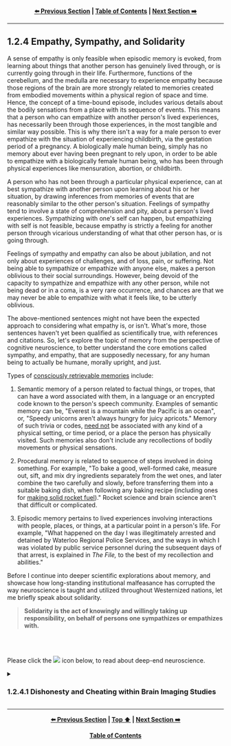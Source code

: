 <div align="center">
  
  **[:arrow_left: Previous Section][Prev] | [Table of Contents][TOC] | [Next Section :arrow_right:][Next]**
  
</div>

---

## 1.2.4 Empathy, Sympathy, and Solidarity

A sense of empathy is only feasible when episodic memory is evoked, from learning about things that another person has genuinely lived through, or is currently going through in their life. Furthermore, functions of the cerebellum, and the medulla are necessary to experience empathy because those regions of the brain are more strongly related to memories created from embodied movements within a physical region of space and time. Hence, the concept of a time-bound episode, includes various details about the bodily sensations from a place with its sequence of events. This means that a person who can empathize with another person's lived experiences, has necessarily been through those experiences, in the most tangible and similar way possible. This is why there isn't a way for a male person to ever empathize with the situation of experiencing childbirth, via the gestation period of a pregnancy. A biologically male human being, simply has no memory about ever having been pregnant to rely upon, in order to be able to empathize with a biologically female human being, who has been through physical experiences like mensuration, abortion, or childbirth. 

A person who has not been through a particular physical experience, can at best sympathize with another person upon learning about his or her situation, by drawing inferences from memories of events that are reasonably similar to the other person's situation. Feelings of sympathy tend to involve a state of comprehension and pity, about a person's lived experiences. Sympathizing with one's self can happen, but empathizing with self is not feasible, because empathy is strictly a feeling for another person through vicarious understanding of what that other person has, or is going through. 

Feelings of sympathy and empathy can also be about jubilation, and not only about experiences of challenges, and of loss, pain, or suffering. Not being able to sympathize or empathize with anyone else, makes a person oblivious to their social surroundings. However, being devoid of the capacity to sympathize and empathize with any other person, while not being dead or in a coma, is a very rare occurrence, and chances are that we may never be able to empathize with what it feels like, to be utterly oblivious. 

The above-mentioned sentences might not have been the expected approach to considering what empathy is, or isn't. What's more, those sentences haven't yet been qualified as scientifically true, with references and citations. So, let's explore the topic of memory from the perspective of cognitive neuroscience, to better understand the core emotions called sympathy, and empathy, that are supposedly necessary, for any human being to actually be humane, morally upright, and just. 

Types of [consciously retrievable memories](https://en.wikipedia.org/wiki/Memory) include: 

1. Semantic memory of a person related to factual things, or tropes, that can have a word associated with them, in a language or an encrypted code known to the person's speech community. Examples of semantic memory can be, "Everest is a mountain while the Pacific is an ocean", or, "Speedy unicorns aren't always hungry for juicy apricots." Memory of such trivia or codes, <ins>need not</ins> be associated with any kind of a physical setting, or time period, or a place the person has physically visited. Such memories also don't include any recollections of bodily movements or physical sensations. 

1. Procedural memory is related to sequence of steps involved in doing something. For example, "To bake a good, well-formed cake, measure out, sift, and mix dry ingredients separately from the wet ones, and later combine the two carefully and slowly, before transferring them into a suitable baking dish, when following any baking recipe (including ones for [making solid rocket fuel](https://youtu.be/E0bnPb1WIuc))." Rocket science and brain science aren't that difficult or complicated. 

1. Episodic memory pertains to lived experiences involving interactions with people, places, or things, at a particular point in a person's life. For example, "What happened on the day I was illegitimately arrested and detained by Waterloo Regional Police Services, and the ways in which I was violated by public service personnel during the subsequent days of that arrest, is explained in *The File,* to the best of my recollection and abilities."  

Before I continue into deeper scientific explorations about memory, and showcase how long-standing institutional malfeasance has corrupted the way neuroscience is taught and utilized throughout Westernized nations, let me briefly speak about solidarity. 

>**Solidarity is the act of knowingly and willingly taking up responsibility, on behalf of persons one sympathizes or empathizes with.** 

<br>
<br>
<p>Please click the <image width="1%" src="https://github.com/callthis/tabloid/blob/main/imgs/solid_white-pointing_right-triangle.png"></image> icon below, to read about deep-end neuroscience.</p>

<details><summary><h3>1.2.4.1 Dishonesty and Cheating within Brain Imaging Studies</h3></summary>

And now, let us explore the ways in which "peer reviewed" brain imaging studies from 'august institutions' have deliberately wasted **billions** of tax-payer dollars over the past two decades, by using fabricated data to promote false narratives about the basis of healthy cognition. 

Fabricated data included in brain imaging studies have continued to be manually fashioned to fit the worldviews of Anglo-Saxon religiosity and folklore, with moralistic undertones for justifying institutionalized racism and sexism. This is only one more way in which supremacists have continued to usurp cultural authority, for the purposes of marginalizing, criminalizing, or pathologizing targeted people's outlook and articulations, by repackaging racism from [phrenology](https://en.wikipedia.org/wiki/Phrenology) as, "state-of-the-art behavioral and cognitive neuroscience." One of their frequently used methods in doing so, has involved the use of manually tuned data from brain imaging studies which, promote their racist narratives within sciences. 

The following episode from my life being retold here, is from the year 2014. It is about particular individuals employed by certain universities in the US, UK, Germany, Italy, and India, who tried to force me to fabricate data for them, so that they could have the results form their experiments fit the already popularized narratives promoted by their publicly funded research labs. The experiments involved study of brain physiology using Functional Magnetic Resonance Imaging ([fMRI](https://en.wikipedia.org/wiki/Functional_magnetic_resonance_imaging)).  

The main steps in their experiments pertaining to [cognitive neuroscience](https://en.wikipedia.org/wiki/Cognitive_neuroscience), [experimental psychology](https://en.wikipedia.org/wiki/Experimental_psychology), [psychophysics](https://en.wikipedia.org/wiki/Psychophysics) and [psychometric tests](https://en.wikipedia.org/wiki/Psychometrics) involved: having a voluntary human subject perform few verbal, visual, or haptic tasks while the subject's brain was being scanned inside an fMRI machine. Each session with a test subject could last up to an hour. And approximately 18 to 25 sessions would be conducted over a period of a few weeks using 5 or 6 different participants. All participants were cognitively intact adults, and did not have any medical conditions that would have prevented them from living a healthy lifestyle. 

<br>
<p align="center">
    <img width="40%" src="../imgs/not-homer_simpson.jpg"></img>
    <br>
    <b>This is not Homer Simpson!</b>
</p>
<br>

The research experiments that I was employed to work on, were conducted in Rovereto, Italy, using a 4 Tesla fMRI machine. The above image is a scan of my cranium from June-2014, using the 4 T fMRI machine in structural MRI mode, which was not taken for clinical purposes, and was only taken for registering all other fMRI scans of my brain during psychometric experiments for subsequent image processing, statistical analysis, and research. Here are important details pertaining to those publicly funded studies, which might be more meaningful and useful to researchers and scientists involved in neuroscience. 

1. Construction of the custom built research facility along with the 4 Tesla fMRI machine had a cost of approximately €230 million Euros, and each session to run the machine costed approximately €2,600 (two thousand six hundred Euros) per hour. Then there was the cost of salaries for all of the researchers, and technicians wherein: professors had an annual salary of €65 to €80 thousand Euros, medical technicians were paid somewhere around €48 thousand Euros per year, and graduate research assistants were paid a stipend of €15 to €24 thousand Euros per year. At the time I was working at the facility near Trento, Italy, there were around four professors, two medical technicians, and a dozen research students who regularly conducted approximately 800 hours of experimentation per year. 

1. Since the 1980s, throughout the world, fMRI scans for research purposes have typically left out the cerebellum from data pertaining to the [human brain](https://en.wikipedia.org/wiki/Human_brain). This is because the size of the scanning machines have remained so small, that a person's torso can barely fit into the scanning chamber. When high resolution scans of the cranium are taken, either a portion of the cerebrum gets cut out, or that of the cerebellum as well as the medulla gets chopped from the scanned images. So, researchers in this field of empirical studies have deliberately chosen to leave out the cerebellum and the medulla, to focus on the anatomy and physiology of the cerebrum. Only for clinical purposes with lower resolution physiological scans in an fMRI, or in structural scans using MRI mode, can one see the entire brain of a person. 

1. Another reason why the cerebellum and the medulla cannot be analyzed simultaneously with scans of the cerebrum, is because the cerebellum is at least four times as dense as the cerebrum, and it has much higher frequency of activity than other parts of the brain. So, fMRI scans that are calibrated to focus on the amplitude and frequency of activities in the cerebellum, tend to wash out the data from the cerebrum. As such, fMRI scanners are tuned for the level of activity in the larger volume of the brain, that is, the cerebrum, rather than the highest density area of the brain, namely, the cerebellum. Consequently:

<br>

<details><summary><b>Click here, if you'd like to dive even deeper, into a discussion about corruption within scientific publications</b></summary> 

1. Anything that you might have heard, or read about, regarding how the brain processes emotions, thoughts, and appetites; or about how aspects of an individual's brain can give rise to a person's behavioral, personality, and sexuality traits; happen to be incorrectly attributed, and that too, *only* to parts of the cerebrum, such as the frontal, parietal, occipital, and temporal lobes, or to the cingulate gyrus. 

1. Even the stuff you might have read about the brain in Wikipedia, or in peer reviewed journals, to this date, mostly have information that conveniently omits fMRI data about the cerebellum and the medulla. 

1. When the same set of experimental protocols used on alive human beings were tested on [a dead fish](https://en.wikipedia.org/wiki/Functional_magnetic_resonance_imaging#Criticism), statistically significant correlations between given stimuli, and activities in the brain of the dead fish, were recorded by the fMRI machine and noted by researchers. What this actually indicates is that, experimental protocols as well as the types of statistical analysis techniques, used in fMRI studies, have remained faulty; but researchers have continued to dupe funding agencies for continuing to do deliberately fraudulent experiments. The faulty results of fMRI studies have continued to be published within reputed journals of science, via cronyism, to cheat and defraud government based funding agencies, across multiple countries of the world. This multi-billion dollar, international-scale scam, has been going on for decades!

1. Through cronyism, a number of Western universities have maintained a monopoly on producing narratives about which part of the brain is more closely linked to a particular mental activity, and to a range of a person's physical skills and desires. Those narratives are fallacious, and only serve to boost the cultural authority of a few researchers like [Michael Gazzaniga](https://en.wikipedia.org/wiki/Michael_Gazzaniga) and [Giacomo Rizzolatti](https://en.wikipedia.org/wiki/Giacomo_Rizzolatti), who have been given the role of authority figures, and are treated as cultural heroes, within the fields of neuroscience and cognitive science; even though their research is merely an extension of phrenology. 

1. The work done by Giacomo Rizzolatti on the existence of ["mirror neurons"](https://en.wikipedia.org/wiki/Mirror_neuron) is particularly faulty and problematic, because in his 'seminal study' that 'proved' the existence of mirror neurons, he randomly chose to study approximately 250 out of trillions of neurons in a live macaque brain, using single cell recordings. His most widely publicized experiments involved forcibly training a macaque monkey on a physical task, under duress for many months, to then cut open the monkey's skull, and poke thin electrodes into the monkey's brain tissue to record electro-chemical activity of single neuron cells, while the monkey was repeatedly made to perform the trained tasks. In such animal experiments involving live, single cell recordings, the animal dies in a few days because of the irreversible cranial surgery. Upon completing the single cell recordings from randomly chosen portions of the pre-frontal cortex of a monkey's brain, Rizzolatti claimed to have arrived at 'an empirical proof' suggesting that, the same set of neurons were activated when the monkey performed physical tasks of pushing or lifting objects, as well as when it watched a video of another monkey performing the same physical tasks. 

1. What were the rest of the trillions of neurons in the monkey's brain doing during Rizzolatti's experiments investigating the existence of mirror neurons? And why are such cruel experiments on animals even useful to human society? Well, all brain science textbooks have typically ignored both questions, and likewise, almost every popular neuroscience researcher has ignored the question about what the rest of the trillions of neurons were doing during Rizzolatti's animal experiments involving single cell recordings. However, the purpose of assuming the given 'proof' of the existence of mirror neurons from Rizzolatti's animal experiments as being valid and true, has to do with explaining the concept of "vicariousness" of bodily movements in human beings. 

    1. Fabricated answers derived from Rizzolatti's experiments for questions such as, do animals experience some kind of sensory stimulation when viewing videos of other animals, were extrapolated to the idea that human beings also have "mirror neurons" by virtue of being animals. The same type of experiments conducted on monkeys were then conducted on voluntary human beings, within universities and publicly funded labs in Canada, the US, the UK, Netherlands, and Italy; except that instead of cutting open a human skull and taking single cell recordings with electrodes, the experimental readings were taken using people put inside fMRI machines. 

    1. The names and affiliations of researchers working with fMRI based studies have been omitted here, to spare them some embarrassment. But their fMRI based experiments were basically designed like this example: people (mostly *voluntold* undergrads and colleagues), were asked to perform tasks such as moving a finger to push a button with their dominant hand, while their brain scans were taken using an fMRI machine. Then those people were shown videos of somebody else performing the same task, while a second set of fMRI images of each human subject's brain activity was recorded using the same fMRI settings. Upon comparing the two sets of images using statistical analysis involving ["Generalized Linear Models"](https://en.wikipedia.org/wiki/Generalized_linear_model), it was erroneously concluded that human beings also have mirror neurons. And then a magical leap was made by those researchers to suggest that human beings can vicariously feel another person's pain, when seeing someone else go through hardships, thus 'proving' that properly functioning mirror neurons are the 'neurological basis of empathy and healthy cognition.' 

    1. It must be emphasized here, that there is no such thing as mirror neurons in actuality, and the concept of a few clusters of "mirror neurons" in the brain functioning alongside trillions of "non-mirror neurons" to help human beings ape each other's social etiquette and behaviors, is an entirely fictitious and false narrative, promoted by old-school racists. 

    1. But more importantly, publications from the supporters of researches like Rizzolatti, have been popularized to showcase that Western scientific methodology and technological prowess, has come to resolve a deeply valuable and difficult to answer question about mechanisms of vicarious feelings, that has been fundamental to human neurology, psychology, and particularly sociology. Also, such publications are used as the basis for asserting that, people who aren't in agreement with, or empathetic to Western sentiments, are pathologically defective due to a lack of properly functioning "mirror neurons." The 'rationalizations' adopted by Western thought leaders, for diminishing and pathologizing non-Euro-centric cultural views and behaviors, come from the 'groundbreaking scientific work' carried out by the likes of Giacomo Rizzolatti. 

    1. Even though the concept of mirror neurons is entirely fictitious, and has been conjured up by old-school racists, its thrust is still used for describing the basis of empathy, and touted as a 'significant factor' within the neural basis of autism, in well known textbooks promoted by Westernized universities across the world. 

1. Furthermore, comparative analysis between different sets of fMRI studies, are often flawed and erroneous because researchers keep trying to compare 1 millimeter cube resolution images of the brain with 2 millimeter cube, or 3 millimeter cube resolution data, only to note that the comparisons did not yield any valid, or significant correlations. Much more problematic meta-analysis studies are the ones that do find a statistically significant correlation, between different sets of brain imaging data, that possibly could not have been, and still cannot be registered to the same units of spatio-temporal measurements. 

1. The fallacious nature of fMRI studies: begins with faulty experimental protocols; continues with erroneous image registration procedures for image processing; then proceeds with much more faulty and wrongful use of [Generalized Linear Models](https://en.wikipedia.org/wiki/Generalized_linear_model) on millions of non-linear, stochastic and chaotic data-streams; and finally produces results with magical leaps to conclusions from miserably expensive experiments. The same type of experimental protocols, image processing pipeline, and analysis techniques using fMRI machines can be applied to heart cells and the [celiac plexus](https://en.wikipedia.org/wiki/Celiac_plexus), to arrive at the very same level of statistical confidence in concluding that mirror neurons exist in people's chest and inside the stomach area, apart form existing in people's heads. 

1. The fact that fMRI based studies and publications are mostly wasteful, fraudulent, dodgy, and bogus, does not matter, as long as the majority of people within international cliques of neuroscience researchers, happen to wittingly or unwittingly buy into the belief that, they have been doing legitimate research work, in line with 'accepted' scientific methodologies, while using fMRI machines and Generalized Linear Models, for exploring various inquiries of 'scientific interest.' However, the reality is that tens of thousands of published research papers, thousands of master's theses, and hundreds of doctoral dissertations related to fMRI studies conducted in reputed institutions across the world, over the past two decades, have been entirely wrongful, unworthy, and fraudulent. 

1. In contrast to fMRI studies, Positron Emission Tomography ([PET](https://en.wikipedia.org/wiki/Positron_emission_tomography)) scans of cranial tissue across human subjects, for studying the metabolism of alcohol in the body, indicate that when formaldehyde produced from the digestion of alcohol reaches the cerebellum and the medulla, it causes the person to loose a sense of time, and to suffer memory impairments along with the inability to control fine motor movements. This means that the cerebellum and the medulla are rather important in regulating human behavior, memory recall, emotions, sense of space and time, mood, and conscious thought processes. Also, formaldehyde happens to be a neuro-toxin with high toxicity. If you are super enthusiastic about biochemistry and neuroscience, please see, Daviet et al. 2022, Mitoma et al. 2021, and Volkow et al. 1995: 

    - Daviet, R., Aydogan, G., Jagannathan, K. et al. (2022). "Associations between alcohol consumption and gray and white matter volumes in the UK Biobank." *Nature Communications, 13, 1175.* https://doi.org/10.1038/s41467-022-28735-5 https://www.nature.com/articles/s41467-022-28735-5 

    - Mitoma, H., Manto, M., and Shaikh, A.G. (2021). "Mechanisms of Ethanol-Induced Cerebellar Ataxia: Underpinnings of Neuronal Death in the Cerebellum." *Int. J. Environ. Res. Public Health, 18, 8678.* https://doi.org/10.3390/ijerph18168678 https://www.mdpi.com/1660-4601/18/16/8678 

    - Volkow, N., Wang, G. J., and Doria, J. J. (1995). "Monitoring the Brain's Response to Alcohol With Positron Emission Tomography." *Alcohol health and research world, 19(4), 296–299.* https://www.ncbi.nlm.nih.gov/pmc/articles/PMC6875743/ 

1. Who would even want to know about such physiological studies conducted using expensive PET and fMRI scans, when there are convenient folktales about the left-side of the brain being in charge of analytical thinking; the right-side, in charge of creativity; and the medulla or mid-brain, in charge of a person's so-called "primitive mind", or the "monkey mind." Those kinds of folktales aren't truthful in a scientific sense of what actually happens within our brains, because almost all parts of the brain are active and constantly communicating with various parts of the body, at all times, at millisecond frequencies. 

1. Additionally, disrupting the adrenal functions of a person by damaging the endocrine system using drugs like [Benzodiazapines](https://en.wikipedia.org/wiki/Benzodiazepine), also alters the so called "fight-or-flight response", and mood regulation of the drugged person that the so-called 'monkey mind' is supposed to be in charge of. Murdering the 'monkey mind' of a person, and causing "ego-death" by using chemical lobotomy or electrical shocks, while causing visceral harm to a person's reproductive organs via cunningly or forcibly administered toxic drugs, isn't called "therapeutic healthcare." 

1. Moreover, communication between parts of the brain and the rest of the body, aren't only dependent on amplitude of neuronal and [glial](https://en.wikipedia.org/wiki/Glia) cell activities, they are also dependent on the frequency and phase of on-off signaling among neuron and gliocyte clusters. Physiological damage to those critical tissues and cellular pathways for healthy metabolism, can be permanent and irreversible, due to wrongful administration of toxic neuro-suppressants, hallucinogenics, and other psychoactive drugs. 

>As such, any group of people who can provide the most resounding 'scientific explanations' for the basis of thoughts, emotions, sexuality, and personality traits in human beings, can gain cultural authority and pre-eminence, throughout the 'meritocracy based technocratic world', and perhaps, even throughout modern history. And then, with that authority, they can conveniently dictate which 'stalk or race' of people are to be sterilized, or killed, in state-sponsored detention centers using surgical, electro-mechanical and biochemical methods administered by coordinated public-service units, in the name of promoting law and order, and for "making the world a better place!" 

</details>

<br>

To explain how I was prodded to generate fabricated data by supervising researchers who had employed me as a data scientist in 2014, I must first dwell into the image processing techniques involved in fMRI studies. The image processing pipeline for neuro-imaging studies goes somewhat like this: 

1. Create a design of experiment, with required policies, procedures, and protocols to have the design approved by an ethics committee for conducting experiments on human subjects. 

1. Recruit participants for becoming the test subjects of the study. They are usually compensated a nominal amount in cash for their time. The amount is usually not significant enough to be reported as a taxable income for the participants. However, it is a line item within the experiment's budget based on the number of hours each participant will spend in the experiment, multiplied by the number of participants needed for the study. 

1. Prepare each participant according to the protocols for being put into an fMRI machine. This usually has various steps to ensure the safety and privacy of the person being put into the scanning chamber. Foam and plastic fixtures are also used for keeping the subject's spine, neck, and head in a fixed position during scans. 

1. Take structural scans of the brain in MRI mode. These are usually 30 to 40 images in somewhat coarse thickness of 8 millimeter (mm) to 15 mm distance between each image taken at parallel slices of the brain. It typically includes accurate positioning data of the Rostrum and the Splenium at the [mid-sagittal](https://en.wikipedia.org/wiki/Sagittal_plane) section of the brain going through the [corpus callosum](https://en.wikipedia.org/wiki/Corpus_callosum). 

1. Take scans in fMRI mode, with particular technical settings of the machine chosen for the given protocols of the experiment being conducted. This usually produces images with a stream of time-series data at a resolution as high as 0.8 mm cube per 200 millisecond, on a 4 T fMRI. However, 1 mm cube, or 2.3 mm cube per 600 millisecond are among commonly used settings, to be able to compare the images with ones taken from other machines that only have a maximum resolution of 1 mm cube, or 2.3 mm cube. 

1. Register all the fMRI images to the initial MRI image using template matching algorithms, and subtract the cranium as well as other tissue data, to obtain data pertaining to only the brain, but more specifically, only the cerebrum. 

1. Feed the data obtained from the previous step into machine learning algorithms such as: K-Nearest-Neighbor with a Gaussian smoothing kernel and a radial basis function. The size of "K" in the KNN algorithm and that of the radial basis, are chosen somewhat arbitrarily. The use of this image processing step is to smooth out the high frequency noise in the data. It can however smooth out, or erase, important details in the processed images, if the parametric values of such algorithms are chosen improperly. Since, human beings have never actually known what level of detail, and "imaging focus" needs to be used for study of brain tissue, the parameters of the image processing algorithms are adjusted using manual intervention and tuning, to make the final output images look aesthetically pleasing to researchers. 

1. Chain the previous step with any number of statistical analysis techniques like Generalized Linear Models, multi-variate regression, and any other modification of statistical techniques used for time-series data, to identify correlations between stimuli-and-reaction. The stimuli are the visual, auditory, or haptic inputs presented to the test subject during the experiment at specific intervals of time, and the reaction is supposed to be the physiological response observed in the test subject's brain, at those time-stamps. 

1. However, obtaining any kind of a correlation between stimuli-and-response in such studies is extremely challenging, because the physiological activities in the brain aren't "discrete" on-off mechanisms, and each person's brain has large differences in density, position, and rate of activity of neural cells within each millimeter cube of their brains. There are also philosophical issues pertaining to the fact that different parts of the brain, across individuals, are capable of performing the same "cerebral computation" or "thought process", using encoded changes within clusters of neurons and glial cells. Worst of all, till date, none of these kinds of studies have managed to explain the mechanism of how any type of "memory" is stored within brain tissue, even though neuroscience researchers still continue to try and explain, the physical and bio-chemical mechanisms of "memory processing" in brain tissue, using noisy imaging techniques, as "cognition." 

1. The above-mentioned type of arbitrariness is used in brain imaging studies because who on Earth actually cares about what is right or wrong, within protocols of exploratory studies that use simplistic trial-and-error based approach to design of experiments. Furthermore, expensive items like fMRI machines are fancy new toys, that only a number of universities on this planet can afford to have, for strictly research purposes, compared to hospitals that actually make more sensible use of such expensive machines, for clinical purposes. So, anybody who has scientific or technical objections to the way few privileged researchers can play around with data and big machines for publishing 'peer-reviewed' fMRI studies, can take a hike, or publish their concerns as a rebuttal paper in some magazine or a journal. The enterprise of churning out journal articles and rebuttals, thus keeps unconscionable, unfaithful, wasteful, and fraudulent researchers employed in various universities, in the name of conducting "scientific explorations of the human mind." 

1. Most importantly, within such complex steps for raw-data acquisition, image processing, and machine learning based statistical analysis, a number of parameters belonging to the mathematical models and algorithms used for producing final results, simply don't pertain to any physical aspect of the imaging machine, nor to the biological processes being analyzed. Those parameters exist in machine learning algorithms for theoretical reasons from pure math, but they can be used for manually tuning and amplifying the signals within the scanned images, to produce fabricated data for generating desired end results from neuro-imaging studies. It is at this stage that I was strongly prodded by my supervisors to manipulate the tuning parameters, so as to produce visualizations and results that would match their preconceived notions and theories about causal factors relating particular clusters of brain tissue, to particular cognitive functions in human beings.   

>When I refused to fabricate research data, to make the latest recorded fMRI data support and corroborate the previously published, peer-reviewed journal articles, written by professors from the lab that had hired me, I was let go from the university's research scientist position. The price of my integrity and loyalty isn't measurable in terms of social status, fame, or fortune, because it has never been for sale, and will never be allowed to get bought by any persons, especially not by conniving fraudsters and cheats, by any means what-so-ever. 

There are indeed numerous foundational, ethical, methodological, and technical flaws as well as deliberate falsehoods incorporated within fMRI based research associated with brain sciences. However, as I have mentioned earlier, those flaws and errors cannot matter to institutions and researchers profiteering from lies and prejudices, that have already become widespread within present-day scientific research work and literature, as long as people go along with the ignoble treachery of propagating false narratives originating from Westernized universities, as being "honest, and truthful." This is a particularly problematic international-scale issue in education, and research and development industries, wherein influential funding agencies and researchers continue to pretend that their fallacious and flawed publications, have the highest degree of quality in terms of: modernity, utility, authenticity, and legitimacy across the entire world. 

A solution to curtail such duplicity, cheating, dishonesty, and felonies among publicly funded universities and research labs, could be to have researchers publish results from all of their experimental protocols, anonymized collected data, and analytics algorithms to free and publicly accessible websites like *[arXiv](https://info.arxiv.org/about/index.html)*, while making use of the document version-control software of a publicly accessible repository from GitHub, GitLabs, or BitBucket, to host all of the underlying content of a published paper. 

The publicly viewable data and implemented algorithms for generating statistical results by using openly accessibly online repositories, especially in sciences related to brain imaging and psychology, can be validated via crowd-sourced efforts. All online discussions and "pull requests" can also be version controlled and made publicly viewable, by using the "git workflow." Most importantly, citations for each line of analytical inputs and writing, as well as references to the collected empirical data and other research work, can be appropriately credited to those who make any contributions to research projects maintained online. (See, [git workflow](https://docs.github.com/en/get-started/quickstart/github-flow), and real-time, collaborative online publishing [using git](https://www.freecodecamp.org/news/practical-git-and-git-workflows/))

Religiously or politically charged false narratives, arising from bogus studies conducted by influential cliques within popular and affluent institutions, can thus be mitigated, by adopting better transparency and public accountability in the sciences.  

</details> 

---

<div align="center">
  
  **[:arrow_left: Previous Section][Prev] | [Top :arrow_up:][Top] | [Next Section :arrow_right:][Next]** 
  
  **[Table of Contents][TOC]**

  [Prev]: ./01-02-03.md 
  [Top]: ./01-02-04.md#124-empathy-sympathy-and-solidarity 
  [Next]: ./01-02-05.md 
  [TOC]: ../README.md#table-of-contents 
  
</div>